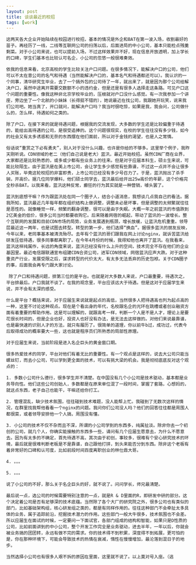 ```yaml
---
layout: post
title: 谈谈最近的校招 
tags: [work]
---
```


	这两天各大企业开始陆续在校园进行校招，基本的情况是外企和BAT在第一波入场，收割最好的苗子。再经历了一线，二线等互联网公司的扫荡以后，后面进局的中小公司，基本只能检点残羹剩菜。对于小公司来说，也可以提前入场，不过这样效果并不好，现在信息开放透明，加上学长的口碑，学生们基本也比较认可名企，小公司的忽悠一般很难奏效。
       
	依我的信息来看，北京高校的学生比较关注户口问题。在很多情况下，能解决户口的公司，他们可以不太在意公司的名气和待遇（当然能解决户口的，基本名气和待遇都还可以）。我认识的一个同事，清华研究生毕业，去了一个搞外包的公司待了一年，就出来了，就是因为那个公司给解决户口，虽然中途离开需要交数额不小的违约金，但是还是有很多人选择走这条路。可见户口这个问题的重要性。像我这种非北京学校毕业的，压根就对户口没什么感觉。有一次我参加一个讲座，旁边坐了一个北航的小妹妹（长得挺不错的），她说最近在找公司，我跟她开玩笑，说来我们公司吧。她当真了，开口就问，能解决户口吗？我当时很吃惊，如果是我，我会问，公司做什么的，怎么样，待遇如何之类的。

	除了户口，在接下来的就是待遇问题，根据我的交流发现，大多数的学生还是比较偏重于待遇的，能给出高待遇的公司，是很受追捧的。这个问题很现实，在校的学生往往没有多少钱，如今的社会又有太多诱惑和无奈的东西摆在他们面前，所以对于金钱的渴望，也是人之常情。

	俗话说“重赏之下必有勇夫”，别人对于没什么兴趣，也许是你给的不够多。这里举个例子，我昨天刚听说。CDN领域的老二（他们自己说是老大）蓝汛，最近开始校招。虽然CDN厂商在业界，大家都还是比较熟悉的，或多或少都有些业务上的往来。但是对于应届本科生，硕士生来说，可能比较陌生。由于蓝汛是在美上市公司，会让学生多少感觉有些靠谱，不过这一点并不会让很多人买账，毕竟这轮校招的非富即贵，上市公司已经没有多少号召力了。于是，蓝汛抛出了杀手锏，开高价。据几位同学爆料，他们硕士同学去，蓝汛最后给开出25w高价的年薪，这个价格完全秒杀BAT。以我来看，蓝汛这种反常，癫狂的行为其实就是一种营销，噱头罢了。

	蓝汛到底想干嘛？作为跟蓝汛处在同一个圈子人，结合小道消息，我想谈几点我自己的看法。据我所知，蓝汛最近几年每年都在组织结构上做调整，调整未必是坏事，但是调整的太频繁就往往是恶性的。就像睡觉一样，频繁的翻身调整，很可以是由于失眠。大概一年之前蓝汛的市值跌到2亿美金的低价，很多公司当时都要收购它。后来随着网宿的崛起，带动了蓝讯的一波增长。整个互联网的发展和目前CDN市场的局势，业务发展遇到瓶颈，增长放缓，让蓝汛危机重重。领导层最近这一两年，也是试图去转型。转型的第一步，他们选择“换血”。据很多蓝汛的朋友反映，今年以来，老同事基本被清洗殆尽。去年有个蓝汛的哥们跟我在网上讨论nginx，就诉苦蓝汛给研发压低待遇，很多同事都离职了。在今年4月份的时候，我得知他也离开了蓝汛。在我看来，蓝汛这样纯属作，长远的角度来说，蓝汛已经没有什么上升的空间，技术完全不存在他们的企业基因里。最近电信跟联通宣布组建CDN合资公司，进军CDN领域，网宿蓝汛应声大跌。对于这种重资产行业，发展受限之后，谋求转型的代价太大，有太多无法丢弃的历史包袱。关于CDN圈子的事，后面我会再专门跟大家讨论。

	 除了户口和待遇问题，排第三位的是平台。也就是对大多数人来说，户口最重要，待遇次之，平台排最后。户口我就不谈了。在我的观念里，平台应该远大于待遇。但是这对于应届学生来说，并不会有太深的感受。

	什么是平台？概括来说，对于应届生来说就是起点的高低，当然很多人把待遇高也列为起点高的一种，这里不讨论这种观点。现在是个看出身的年代，名校跟名企的光环在跳槽或者创业融资方面有着重要的帮助作用。这是可以理解的，就跟高考一样，判断一个人是不是人才，理论上是要花很长时间的，但是企业也好，投资人也好没有办法，是无法去这样做的。对他们来说最靠谱，也是最快速的识别人才的方法，就只有履历了。很简单的道理，你以前牛b过，成功过，代表今后取得成功的概率要大一些，这也就是程序员们所熟悉的局部性原理。
       
	对于应届生来说，当前阶段是进入名企巨头的黄金窗口期。

	很多热爱技术的同学，平台对他们有着无比的重要性。有一个观点是这样的，说去大公司只能当螺丝钉，而去小公司，可以学到更全面的技术，可以有挑大梁的机会。我是彻彻底底反对这个观点的：
       
	1. 多数小公司什么德行，很多学生并不清楚。在中国没有几个小公司是技术驱动，基本都是业务导向性。他们这些公司创始人，多数都是在原来单位混了一段时间，掌握了套路，心想妈的，就这点东西，老子自己也能干，干嘛还给你打工。

	2. 管理混乱，缺少技术氛围，往往碰到技术难题，没人能帮上忙。我碰到了无数次这样的情况，在群里找我帮他看看一个nginx的问题。我问你们公司没人吗？他们的回答往往都是周围人都很菜，或者领导安排他一个人搞，周围没有懂。

	3. 小公司的技术不仅不杂而且不深，所谓的小公司学到的东西多，纯属扯淡。除非你去一个初创的公司，就几个人，你确实能接触的东西多一些，请问有几个应届生愿意去，为什么不愿意去。因为有太多的不确定，首先待遇不高，其次由于初创，事较多，很难有个安心研究技术的环境，最后就是很难判断老板是不是靠谱，自己跟他打拼，到头来能否分到东西。除非这个老板有着非常好的口碑和认可度，比如前段时间百度离职创业的林仕鼎大哥。

	4. 。。。
	
	5. 。。。

	说了小公司的不好，那么关于名企巨头的好，就不说了。问问学长，师兄最清楚。

	最后说一点，选公司的时候需要特别注意的一点，就是R & D里面的R，即研发中研的部分。这个决定着公司是否有足够深的技术底蕴。当然除了各个大厂的研究院之外，很多公司也有类似的部门，比如基础架构组，核心研发组之类的，都是有同样作用的。往往这种部门不会牵扯太多具体的业务，属于追踪前沿，挖掘技术潜力的作用。这些部门一般大牛很多，技术氛围也不会差。所以应届生在面试的时候，一定要问一下面试官，各部门组成的结构和智能，如果只是D性质的公司，比如前面讲到的中小公司，整个开发工作完全是业务驱动，进去半年，一年以后，你就会被业务搞的团团转，永远有做不完的需求。你的技术得不到积累，深度得不到拓展，更可怕的是，你在那种环境下，可能会导致技术的热情在衰减，惰性在慢慢增加，最沦落到混日子的地步。

 	当然选择小公司也有很多人艰不拆的原因在里面，这里就不说了。以上莫对号入座。（逃
